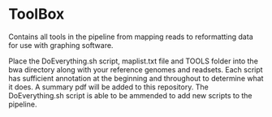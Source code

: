 # ToolBox
Contains all tools in the pipeline from mapping reads to reformatting data for use with graphing software.

Place the DoEverything.sh script, maplist.txt file and TOOLS folder into the bwa directory along with your reference genomes and readsets. Each script has sufficient annotation at the beginning and throughout to determine what it does. A summary pdf will be added to this repository. The DoEverything.sh script is able to be ammended to add new scripts to the pipeline.
